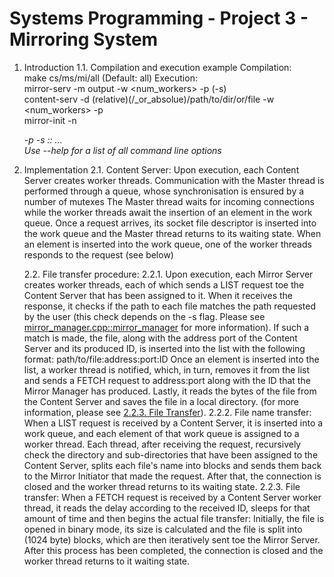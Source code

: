 # Systems Programming - Project 3 - Mirroring System

1. Introduction
    1.1. Compilation and execution example
            Compilation: </br>
                make cs/ms/mi/all (Default: all)
            Execution: </br>
                mirror-serv -m output -w <num_workers> -p <port> (-s) </br>
                content-serv -d (relative)(/_or_absolue)/path/to/dir/or/file -w <num_workers> -p <port> </br>
                mirror-init -n <address> -p <port> -s <ContentServerAddress1>:<ContentServerPort1>:<Directory or filename1><Delay1> ... </br>
                Use <executable> --help for a list of all command line options

2. Implementation
    2.1. Content Server:
        Upon execution, each Content Server creates <N> worker threads. Communication with the Master thread is performed through a queue, whose synchronisation is ensured by a number of mutexes
        The Master thread waits for incoming connections while the worker threads await the insertion of an element in the work queue.
        Once a request arrives, its socket file descriptor is inserted into the work queue and the Master thread returns to its waiting state.
        When an element is inserted into the work queue, one of the worker threads responds to the request (see below)

    2.2. File transfer procedure:
        2.2.1.
            Upon execution, each Mirror Server creates <N> worker threads, each of which sends a LIST request toe the Content Server that has been assigned to it. When it receives the response, it checks if the path to each file matches the 
        path requested by the user (this check depends on the -s flag. Please see [mirror_manager.cpp::mirror_manager](mirror-server/source/mirror_manager.cpp) for more information).
        If such a match is made, the file, along with the address port of the Content Server and its produced ID, is inserted into the list with the following format:
            path/to/file:address:port:ID
        Once an element is inserted into the list, a worker thread is notified, which, in turn, removes it from the list and sends a FETCH request to address:port along with the ID that the Mirror Manager has produced.
        Lastly, it reads the bytes of the file from the Content Server and saves the file in a local directory. (for more information, please see [2.2.3. File Transfer](#file_transfer)).
        2.2.2. File name transfer:
            When a LIST request is received by a Content Server, it is inserted into a work queue, and each element of that work queue is assigned to a worker thread.
            Each thread, after receiving the request, recursively check the directory and sub-directories that have been assigned to the Content Server, splits each file's name into blocks and sends them back to the Mirror Initiator that 
            made the request. After that, the connection is closed and the worker thread returns to its waiting state.
        2.2.3. File transfer:
            When a FETCH request is received by a Content Server worker thread, it reads the delay according to the received ID, sleeps for that amount of time and then begins the actual file transfer:
            Initially, the file is opened in binary mode, its size is calculated and the file is split into (1024 byte) blocks, which are then iteratively sent toe the Mirror Server. After this process has been completed,
            the connection is closed and the worker thread returns to it waiting state.
            
